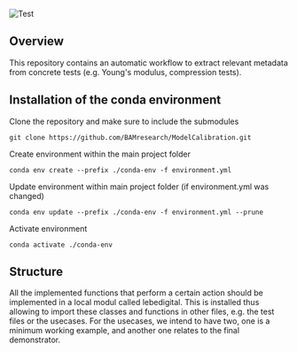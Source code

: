 ![Test](https://github.com/BAMresearch/LebeDigital/actions/workflows/lebedigital.yml/badge.svg)

## Overview
This repository contains an automatic workflow to extract relevant 
metadata from concrete tests (e.g. Young's modulus, compression tests).  

## Installation of the conda environment
Clone the repository and make sure to include the submodules
```
git clone https://github.com/BAMresearch/ModelCalibration.git
```

Create environment within the main project folder
```
conda env create --prefix ./conda-env -f environment.yml 
```

Update environment within main project folder (if environment.yml was changed)
```
conda env update --prefix ./conda-env -f environment.yml --prune
```

Activate environment
```
conda activate ./conda-env
```

## Structure
All the implemented functions that perform a certain action should be 
implemented in a local modul called lebedigital. This is installed thus 
allowing to import these classes and functions in other files, e.g. the test 
files or the usecases. For the usecases, we intend to have two, one is a 
minimum working example, and another one relates to the final demonstrator. 